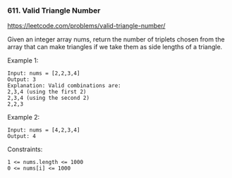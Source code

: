 ### 611. Valid Triangle Number

https://leetcode.com/problems/valid-triangle-number/

Given an integer array nums, return the number of triplets chosen from the array that can make triangles if we take them as side lengths of a triangle.



Example 1:

    Input: nums = [2,2,3,4]
    Output: 3
    Explanation: Valid combinations are:
    2,3,4 (using the first 2)
    2,3,4 (using the second 2)
    2,2,3
Example 2:

    Input: nums = [4,2,3,4]
    Output: 4


Constraints:

    1 <= nums.length <= 1000
    0 <= nums[i] <= 1000